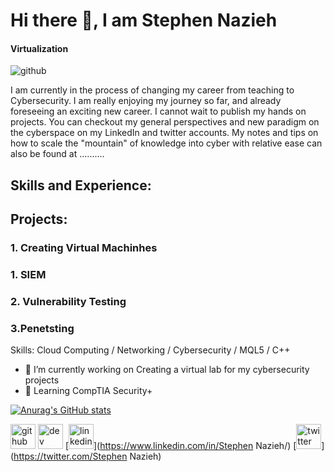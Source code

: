 # Hi there 👋, I am Stephen Nazieh
#### Virtualization
![github](https://user-images.githubusercontent.com/132319217/235575093-7483d57d-a36e-4300-9072-d3c79b283fc1.png)

I am currently in the process of changing my career from teaching to Cybersecurity. I am really enjoying my journey so far, and already foreseeing an exciting new career. I cannot wait to publish my hands on projects. You can checkout my general perspectives and new paradigm on the cyberspace on my LinkedIn and twitter accounts. My notes and tips on how to scale the "mountain" of knowledge into cyber with relative ease can also be found at ..........

## Skills and Experience:



## Projects:
### 1. Creating Virtual Machinhes



### 1. SIEM


### 2. Vulnerability Testing



### 3.Penetsting


Skills: Cloud Computing / Networking / Cybersecurity / MQL5 / C++

- 🔭 I’m currently working on Creating a virtual lab for my cybersecurity projects 
- 🌱 Learning CompTIA Security+ 

[![Anurag's GitHub stats](https://github-readme-stats.vercel.app/api?username=Stephen-Nazieh)](https://github.com/anuraghazra/github-readme-stats)



[<img src='https://cdn.jsdelivr.net/npm/simple-icons@3.0.1/icons/github.svg' alt='github' height='40'>](https://github.com/Stephen-Nazieh)  [<img src='https://cdn.jsdelivr.net/npm/simple-icons@3.0.1/icons/dev-dot-to.svg' alt='dev' height='40'>](https://dev.to/Stephen-Nazieh)  [<img src='https://cdn.jsdelivr.net/npm/simple-icons@3.0.1/icons/linkedin.svg' alt='linkedin' height='40'>](https://www.linkedin.com/in/Stephen Nazieh/)  [<img src='https://cdn.jsdelivr.net/npm/simple-icons@3.0.1/icons/twitter.svg' alt='twitter' height='40'>](https://twitter.com/Stephen Nazieh)  



